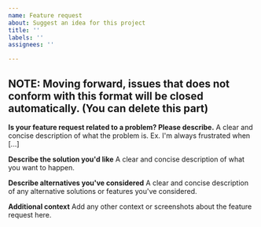 ```yaml
---
name: Feature request
about: Suggest an idea for this project
title: ''
labels: ''
assignees: ''

---
```


## NOTE: Moving forward, issues that does not conform with this format will be closed automatically. (You can delete this part)

**Is your feature request related to a problem? Please describe.**
A clear and concise description of what the problem is. Ex. I'm always frustrated when [...]

**Describe the solution you'd like**
A clear and concise description of what you want to happen.

**Describe alternatives you've considered**
A clear and concise description of any alternative solutions or features you've considered.

**Additional context**
Add any other context or screenshots about the feature request here.
